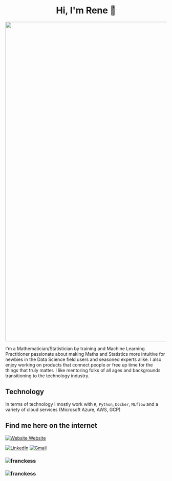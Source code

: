 <h1 align="center">Hi, I'm Rene 👋</h1>
<img src="https://github.com/Anmol-Baranwal/Cool-GIFs-For-GitHub/assets/74038190/0c7eb6ed-663b-4ce4-bfbd-18239a38ba1b" width="1000">


I'm a Mathematician/Statistician by training and Machine Learning Practitioner passionate about making Maths and Statistics more intuitive for newbies in the Data Science field users and seasoned experts alike. I also enjoy working on products that connect people or free up time for the things that truly matter. I like mentoring folks of all ages and backgrounds transitioning to the technology industry.

## Technology
In terms of technology I mostly work with `R`, `Python`, `Docker`, `MLflow` and a variety of cloud services (Microsoft Azure, AWS, GCP)

## Find me here on the internet
[![Website](https://i.stack.imgur.com/tskMh.png) Website](https://franckess.com)

<p>
<p>
  <a href="https://www.linkedin.com/in/reneessomba/" target="_blank"><img alt="LinkedIn" src="https://img.shields.io/badge/linkedin-%230077B5.svg?&style=for-the-badge&logo=linkedin&logoColor=white" /></a>
  <a href="mailto:franckess48@gmail.com"> <img alt="Gmail" src="https://img.shields.io/badge/Gmail-D14836?style=for-the-badge&logo=gmail&logoColor=white" /></a>
</p>

<h3>
<img align="left" src="https://github-readme-stats.vercel.app/api/top-langs/?username=franckess&layout=compact&hide=html&theme=onedark" alt="franckess" />
</h3>
<br />
<h3>
<img align="left" src="https://github-readme-stats.vercel.app/api?username=franckess&show_icons=true&theme=onedark" alt="franckess" />
</h3>


<!--
**franckess/franckess** is a ✨ _special_ ✨ repository because its `README.md` (this file) appears on your GitHub profile.

Here are some ideas to get you started:

- 🔭 I’m currently working on ...
- 🌱 I’m currently learning ...
- 👯 I’m looking to collaborate on ...
- 🤔 I’m looking for help with ...
- 💬 Ask me about ...
- 📫 How to reach me: ...
- 😄 Pronouns: ...
- ⚡ Fun fact: ...
-->
